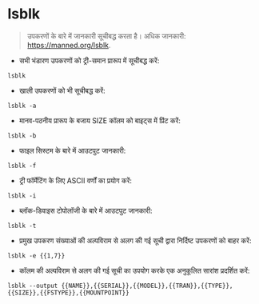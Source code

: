 # lsblk

> उपकरणों के बारे में जानकारी सूचीबद्ध करता है।
> अधिक जानकारी: <https://manned.org/lsblk>.

- सभी भंडारण उपकरणों को ट्री-समान प्रारूप में सूचीबद्ध करें:

`lsblk`

- खाली उपकरणों को भी सूचीबद्ध करें:

`lsblk -a`

- मानव-पठनीय प्रारूप के बजाय SIZE कॉलम को बाइट्स में प्रिंट करें:

`lsblk -b`

- फाइल सिस्टम के बारे में आउटपुट जानकारी:

`lsblk -f`

-  ट्री फॉर्मेटिंग के लिए ASCII वर्णों का प्रयोग करें:

`lsblk -i`

- ब्लॉक-डिवाइस टोपोलॉजी के बारे में आउटपुट जानकारी:

`lsblk -t`

- प्रमुख उपकरण संख्याओं की अल्पविराम से अलग की गई सूची द्वारा निर्दिष्ट उपकरणों को बाहर करें:

`lsblk -e {{1,7}}`

- कॉलम की अल्पविराम से अलग की गई सूची का उपयोग करके एक अनुकूलित सारांश प्रदर्शित करें:

`lsblk --output {{NAME}},{{SERIAL}},{{MODEL}},{{TRAN}},{{TYPE}},{{SIZE}},{{FSTYPE}},{{MOUNTPOINT}}`
